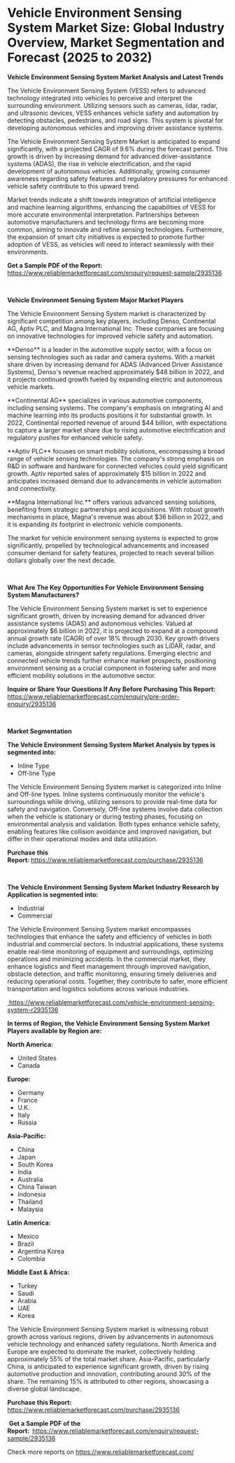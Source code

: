 <p><h1>Vehicle Environment Sensing System Market Size: Global Industry Overview, Market Segmentation and Forecast (2025 to 2032)</h1></p><p><strong>Vehicle Environment Sensing System Market Analysis and Latest Trends</strong></p>
<p><p>The Vehicle Environment Sensing System (VESS) refers to advanced technology integrated into vehicles to perceive and interpret the surrounding environment. Utilizing sensors such as cameras, lidar, radar, and ultrasonic devices, VESS enhances vehicle safety and automation by detecting obstacles, pedestrians, and road signs. This system is pivotal for developing autonomous vehicles and improving driver assistance systems.</p><p>The Vehicle Environment Sensing System Market is anticipated to expand significantly, with a projected CAGR of 9.6% during the forecast period. This growth is driven by increasing demand for advanced driver-assistance systems (ADAS), the rise in vehicle electrification, and the rapid development of autonomous vehicles. Additionally, growing consumer awareness regarding safety features and regulatory pressures for enhanced vehicle safety contribute to this upward trend.</p><p>Market trends indicate a shift towards integration of artificial intelligence and machine learning algorithms, enhancing the capabilities of VESS for more accurate environmental interpretation. Partnerships between automotive manufacturers and technology firms are becoming more common, aiming to innovate and refine sensing technologies. Furthermore, the expansion of smart city initiatives is expected to promote further adoption of VESS, as vehicles will need to interact seamlessly with their environments.</p></p>
<p><strong>Get a Sample PDF of the Report:&nbsp;</strong> <a href="https://www.reliablemarketforecast.com/enquiry/request-sample/2935136?utm_campaign=2325&utm_medium=2&utm_source=Github&utm_content=ia&utm_term=14032025&utm_id=vehicle-environment-sensing-system">https://www.reliablemarketforecast.com/enquiry/request-sample/2935136</a></p>
<p>&nbsp;</p>
<p><strong>Vehicle Environment Sensing System Major Market Players</strong></p>
<p><p>The Vehicle Environment Sensing System market is characterized by significant competition among key players, including Denso, Continental AG, Aptiv PLC, and Magna International Inc. These companies are focusing on innovative technologies for improved vehicle safety and automation.</p><p>**Denso** is a leader in the automotive supply sector, with a focus on sensing technologies such as radar and camera systems. With a market share driven by increasing demand for ADAS (Advanced Driver Assistance Systems), Denso's revenue reached approximately $48 billion in 2022, and it projects continued growth fueled by expanding electric and autonomous vehicle markets.</p><p>**Continental AG** specializes in various automotive components, including sensing systems. The company's emphasis on integrating AI and machine learning into its products positions it for substantial growth. In 2022, Continental reported revenue of around $44 billion, with expectations to capture a larger market share due to rising automotive electrification and regulatory pushes for enhanced vehicle safety.</p><p>**Aptiv PLC** focuses on smart mobility solutions, encompassing a broad range of vehicle sensing technologies. The company's strong emphasis on R&D in software and hardware for connected vehicles could yield significant growth. Aptiv reported sales of approximately $15 billion in 2022 and anticipates increased demand due to advancements in vehicle automation and connectivity.</p><p>**Magna International Inc.** offers various advanced sensing solutions, benefiting from strategic partnerships and acquisitions. With robust growth mechanisms in place, Magna's revenue was about $36 billion in 2022, and it is expanding its footprint in electronic vehicle components.</p><p>The market for vehicle environment sensing systems is expected to grow significantly, propelled by technological advancements and increased consumer demand for safety features, projected to reach several billion dollars globally over the next decade.</p></p>
<p>&nbsp;</p>
<p><strong>What Are The Key Opportunities For Vehicle Environment Sensing System Manufacturers?</strong></p>
<p><p>The Vehicle Environment Sensing System market is set to experience significant growth, driven by increasing demand for advanced driver assistance systems (ADAS) and autonomous vehicles. Valued at approximately $6 billion in 2022, it is projected to expand at a compound annual growth rate (CAGR) of over 18% through 2030. Key growth drivers include advancements in sensor technologies such as LiDAR, radar, and cameras, alongside stringent safety regulations. Emerging electric and connected vehicle trends further enhance market prospects, positioning environment sensing as a crucial component in fostering safer and more efficient mobility solutions in the automotive sector.</p></p>
<p><strong>Inquire or Share Your Questions If Any Before Purchasing This Report:</strong> <a href="https://www.reliablemarketforecast.com/enquiry/pre-order-enquiry/2935136?utm_campaign=2325&utm_medium=2&utm_source=Github&utm_content=ia&utm_term=14032025&utm_id=vehicle-environment-sensing-system">https://www.reliablemarketforecast.com/enquiry/pre-order-enquiry/2935136</a></p>
<p>&nbsp;</p>
<p><strong>Market Segmentation</strong></p>
<p><strong>The Vehicle Environment Sensing System Market Analysis by types is segmented into:</strong></p>
<p><ul><li>Inline Type</li><li>Off-line Type</li></ul></p>
<p><p>The Vehicle Environment Sensing System market is categorized into Inline and Off-line types. Inline systems continuously monitor the vehicle's surroundings while driving, utilizing sensors to provide real-time data for safety and navigation. Conversely, Off-line systems involve data collection when the vehicle is stationary or during testing phases, focusing on environmental analysis and validation. Both types enhance vehicle safety, enabling features like collision avoidance and improved navigation, but differ in their operational modes and data utilization.</p></p>
<p><strong>Purchase this Report:&nbsp;</strong><a href="https://www.reliablemarketforecast.com/purchase/2935136?utm_campaign=2325&utm_medium=2&utm_source=Github&utm_content=ia&utm_term=14032025&utm_id=vehicle-environment-sensing-system">https://www.reliablemarketforecast.com/purchase/2935136</a></p>
<p>&nbsp;</p>
<p><strong>The Vehicle Environment Sensing System Market Industry Research by Application is segmented into:</strong></p>
<p><ul><li>Industrial</li><li>Commercial</li></ul></p>
<p><p>The Vehicle Environment Sensing System market encompasses technologies that enhance the safety and efficiency of vehicles in both industrial and commercial sectors. In industrial applications, these systems enable real-time monitoring of equipment and surroundings, optimizing operations and minimizing accidents. In the commercial market, they enhance logistics and fleet management through improved navigation, obstacle detection, and traffic monitoring, ensuring timely deliveries and reducing operational costs. Together, they contribute to safer, more efficient transportation and logistics solutions across various industries.</p></p>
<p><a href="https://www.reliablemarketforecast.com/vehicle-environment-sensing-system-r2935136?utm_campaign=2325&utm_medium=2&utm_source=Github&utm_content=ia&utm_term=14032025&utm_id=vehicle-environment-sensing-system">&nbsp;https://www.reliablemarketforecast.com/vehicle-environment-sensing-system-r2935136</a></p>
<p><strong>In terms of Region, the Vehicle Environment Sensing System Market Players available by Region are:</strong></p>
<p>
    <p> <strong> North America: </strong>
        <ul>
            <li>United States</li>
            <li>Canada</li>
        </ul>
        </p> 
    <p> <strong> Europe: </strong>
        <ul>
            <li>Germany</li>
            <li>France</li>
            <li>U.K.</li>
            <li>Italy</li>
            <li>Russia</li>
        </ul>
        </p> 
    <p> <strong> Asia-Pacific: </strong>
        <ul>
            <li>China</li>
            <li>Japan</li>
            <li>South Korea</li>
            <li>India</li>
            <li>Australia</li>
            <li>China Taiwan</li>
            <li>Indonesia</li>
            <li>Thailand</li>
            <li>Malaysia</li>
        </ul>
        </p> 
    <p> <strong> Latin America: </strong>
        <ul>
            <li>Mexico</li>
            <li>Brazil</li>
            <li>Argentina Korea</li>
            <li>Colombia</li>
        </ul>
        </p> 
    <p> <strong> Middle East & Africa: </strong>
        <ul>
            <li>Turkey</li>
            <li>Saudi</li>
            <li>Arabia</li>
            <li>UAE</li>
            <li>Korea</li>
        </ul>
    </p>
    </p>
<p><p>The Vehicle Environment Sensing System market is witnessing robust growth across various regions, driven by advancements in autonomous vehicle technology and enhanced safety regulations. North America and Europe are expected to dominate the market, collectively holding approximately 55% of the total market share. Asia-Pacific, particularly China, is anticipated to experience significant growth, driven by rising automotive production and innovation, contributing around 30% of the share. The remaining 15% is attributed to other regions, showcasing a diverse global landscape.</p></p>
<p><strong>Purchase this Report: </strong><a href="https://www.reliablemarketforecast.com/purchase/2935136?utm_campaign=2325&utm_medium=2&utm_source=Github&utm_content=ia&utm_term=14032025&utm_id=vehicle-environment-sensing-system">https://www.reliablemarketforecast.com/purchase/2935136</a></p>
<p>&nbsp;<strong>Get a Sample PDF of the Report:&nbsp;&nbsp;</strong><a href="https://www.reliablemarketforecast.com/enquiry/request-sample/2935136?utm_campaign=2325&utm_medium=2&utm_source=Github&utm_content=ia&utm_term=14032025&utm_id=vehicle-environment-sensing-system">https://www.reliablemarketforecast.com/enquiry/request-sample/2935136</a></p>
<p><strong></strong></p>
<p>Check more reports on <a href="https://www.reliablemarketforecast.com/?utm_campaign=2325&utm_medium=2&utm_source=Github&utm_content=ia&utm_term=14032025&utm_id=vehicle-environment-sensing-system">https://www.reliablemarketforecast.com/</a></p>